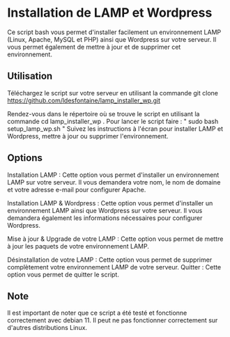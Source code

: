 # Installation de LAMP et Wordpress
Ce script bash vous permet d'installer facilement un environnement LAMP (Linux, Apache, MySQL et PHP) ainsi que Wordpress sur votre serveur. Il vous permet également de mettre à jour et de supprimer cet environnement.

## Utilisation
Téléchargez le script sur votre serveur en utilisant la commande git clone https://github.com/ldesfontaine/lamp_installer_wp.git

Rendez-vous dans le répertoire où se trouve le script en utilisant la commande cd lamp_installer_wp . 
Pour lancer le script faire : " sudo bash setup_lamp_wp.sh "
Suivez les instructions à l'écran pour installer LAMP et Wordpress, mettre à jour ou supprimer l'environnement.

## Options
Installation LAMP : Cette option vous permet d'installer un environnement LAMP sur votre serveur. Il vous demandera votre nom, le nom de domaine et votre adresse e-mail pour configurer Apache.

Installation LAMP & Wordpress : Cette option vous permet d'installer un environnement LAMP ainsi que Wordpress sur votre serveur. Il vous demandera également les informations nécessaires pour configurer Wordpress.

Mise à jour & Upgrade de votre LAMP : Cette option vous permet de mettre à jour les paquets de votre environnement LAMP.

Désinstallation de votre LAMP : Cette option vous permet de supprimer complètement votre environnement LAMP de votre serveur.
Quitter : Cette option vous permet de quitter le script.

## Note
Il est important de noter que ce script a été testé et fonctionne correctement avec debian 11. Il peut ne pas fonctionner correctement sur d'autres distributions Linux.
